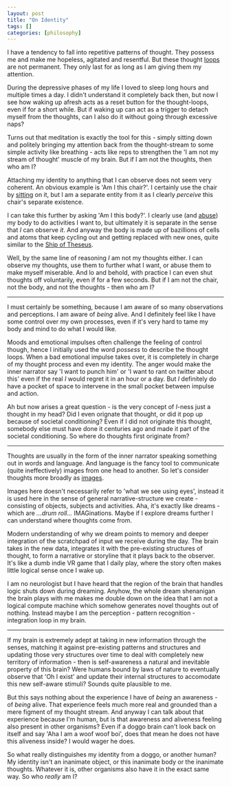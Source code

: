 ```yaml
--- 
layout: post
title: "On Identity"
tags: []
categories: [philosophy]
--- 
```


I have a tendency to fall into repetitive patterns of thought. They possess me and make me hopeless, agitated and resentful. But these thought [loops](https://i.redd.it/qp21q26pgd711.jpg) are not permanent. They only last for as long as I am giving them my attention.

During the depressive phases of my life I loved to sleep long hours and multiple times a day. I didn't understand it completely back then, but now I see how waking up afresh acts as a reset button for the thought-loops, even if for a short while. But if waking up can act as a trigger to detach myself from the thoughts, can I also do it without going through excessive naps?

Turns out that meditation is exactly the tool for this - simply sitting down and politely bringing my attention back from the thought-stream to some simple activity like breathing - acts like reps to strengthen the 'I am not my stream of thought' muscle of my brain. But if I am not the thoughts, then who am I?

Attaching my identity to anything that I can observe does not seem very coherent. An obvious example is 'Am I this chair?'. I certainly use the chair by [sitting](https://i.pinimg.com/originals/32/21/bb/3221bb913143fe969d46b8cedefabbf0.jpg) on it, but I am a separate entity from it as I clearly *perceive* this chair's separate existence. 

I can take this further by asking 'Am I this body?'. I clearly use (and [abuse](https://ahseeit.com//king-include/uploads/2019/04/56966851_2653992778008297_1592011301885506161_n-6197334253.jpg)) my body to do activities I want to, but ultimately it is separate in the sense that *I* can observe *it*. And anyway the body is made up of bazillions of cells and atoms that keep cycling out and getting replaced with new ones, quite similar to the [Ship of Theseus](https://en.wikipedia.org/wiki/Ship_of_Theseus).

Well, by the same line of reasoning *I* am not my thoughts either. I can observe my thoughts, use them to further what I want, or abuse them to make myself miserable. And lo and behold, with practice I can even shut thoughts off voluntarily, even if for a few seconds. But if I am not the chair, not the body, and not the thoughts - then who am I?

--------------------

I must certainly be something, because I am aware of so many observations and perceptions. I am aware of *being* alive. And I definitely feel like I have some control over my own processes, even if it's very hard to tame my body and mind to do what I would like.

Moods and emotional impulses often challenge the feeling of control though, hence I initially used the word *possess* to describe the thought loops. When a bad emotional impulse takes over, it is completely in charge of my thought process and even my identity. The anger would make the inner narrator say 'I want to punch him' or 'I want to rant on twitter about this' even if the real *I* would regret it in an hour or a day. But *I* definitely do have a pocket of space to intervene in the small pocket between impulse and action.

Ah but now arises a great question - is the very concept of *I*-ness just a thought in my head? Did I even orignate that thought, or did it pop up because of societal conditioning? Even if I did not originate this thought, somebody else must have done it centuries ago and made it part of the societal conditioning. So where do thoughts first originate from?

----------------------

Thoughts are usually in the form of the inner narrator speaking something out in words and language. And language is the fancy tool to communicate (quite ineffectively) images from one head to another. So let's consider thoughts more broadly as [images](https://en.wikipedia.org/wiki/Picture_theory_of_language).

Images here doesn't necessarily refer to 'what we see using eyes', instead it is used here in the sense of general narrative-structure we create - consisting of objects, subjects and activities. Aha, it's exactly like dreams - which are *...drum roll...* IMAGinations. Maybe if I explore dreams further I can understand where thoughts come from.

Modern understanding of why we dream points to memory and deeper integration of the scratchpad of input we receive during the day. The brain takes in the new data, integrates it with the pre-existing structures of thought, to form a narrative or storyline that it plays back to the observer. It's like a dumb indie VR game that I daily play, where the story often makes little logical sense once I wake up.

I am no neurologist but I have heard that the region of the brain that handles logic shuts down during dreaming. Anyhow, the whole dream shenanigan the brain plays with me makes me double down on the idea that I am not a logical compute machine which somehow generates novel thoughts out of nothing. Instead maybe I am the perception - pattern recognition - integration loop in my brain.

----------------------

If my brain is extremely adept at taking in new information through the senses, matching it against pre-existing patterns and structures and updating those very structures over time to deal with completely new territory of information - then is self-awareness a natural and inevitable property of this brain? Were humans bound by laws of nature to eventually observe that 'Oh I exist' and update their internal structures to accomodate this new self-aware stimuli? Sounds quite plausible to me.

But this says nothing about the experience I have of *being* an awareness - of *being* alive. That experience feels much more real and grounded than a mere figment of my thought stream. And anyway I can talk about that experience because I'm human, but is that awareness and aliveness feeling also present in other organisms? Even if a doggo brain can't look back on itself and say 'Aha I am a woof woof boi', does that mean he does not have this aliveness inside? I would wager he does.

So what really distinguishes my identity from a doggo, or another human? My identity isn't an inanimate object, or this inanimate body or the inanimate thoughts. Whatever it is, other organisms also have it in the exact same way. So who *really* am I?

